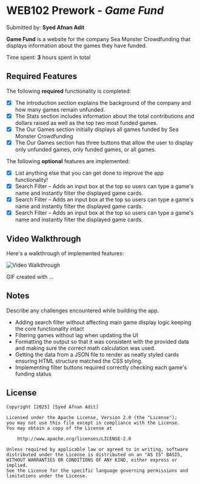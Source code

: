 # WEB102 Prework - *Game Fund*

Submitted by: **Syed Afnan Adit**

**Game Fund** is a website for the company Sea Monster Crowdfunding that displays information about the games they have funded.

Time spent: **3** hours spent in total

## Required Features

The following **required** functionality is completed:

* [x] The introduction section explains the background of the company and how many games remain unfunded.
* [x] The Stats section includes information about the total contributions and dollars raised as well as the top two most funded games.
* [x] The Our Games section initially displays all games funded by Sea Monster Crowdfunding
* [x] The Our Games section has three buttons that allow the user to display only unfunded games, only funded games, or all games.

The following **optional** features are implemented:

* [x] List anything else that you can get done to improve the app functionality!
* [x] Search Filter – Adds an input box at the top so users can type a game's name and instantly filter the displayed game cards.
* [x] Search Filter – Adds an input box at the top so users can type a game's name and instantly filter the displayed game cards.
* [x] Search Filter – Adds an input box at the top so users can type a game's name and instantly filter the displayed game cards. 

## Video Walkthrough

Here's a walkthrough of implemented features:

<img src='http://i.imgur.com/link/to/your/gif/file.gif' title='Video Walkthrough' width='' alt='Video Walkthrough' />

<!-- Replace this with whatever GIF tool you used! -->
GIF created with ...  
<!-- Recommended tools:
[Kap](https://getkap.co/) for macOS
[ScreenToGif](https://www.screentogif.com/) for Windows
[peek](https://github.com/phw/peek) for Linux. -->

## Notes

Describe any challenges encountered while building the app.
* Adding search filter without affecting main game display logic keeping the core functionality intact
* Filtering games without lag when updating the UI
* Formatting the output so that it was consistent with the provided data and making sure the correct math calculation was used.
* Getting the data from a JSON file to render as neatly styled cards ensuring HTML structure matched the CSS styling.
* Implementing filter buttons required correctly checking each game's funding status
## License

    Copyright [2025] [Syed Afnan Adit]

    Licensed under the Apache License, Version 2.0 (the "License");
    you may not use this file except in compliance with the License.
    You may obtain a copy of the License at

        http://www.apache.org/licenses/LICENSE-2.0

    Unless required by applicable law or agreed to in writing, software
    distributed under the License is distributed on an "AS IS" BASIS,
    WITHOUT WARRANTIES OR CONDITIONS OF ANY KIND, either express or implied.
    See the License for the specific language governing permissions and
    limitations under the License.
